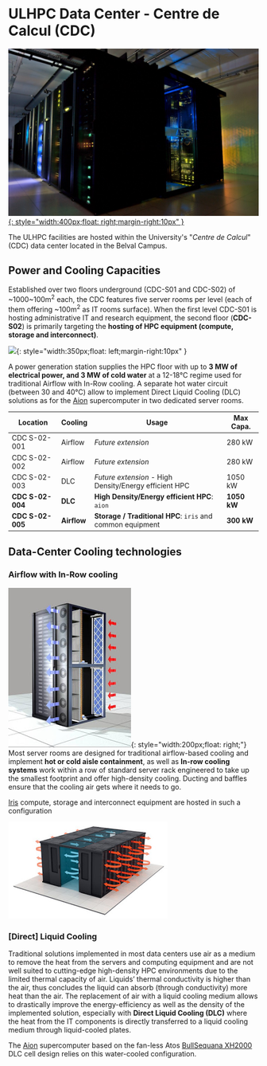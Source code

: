# ULHPC Data Center - Centre de Calcul (CDC)

[![](images/data-center-bt1.jpg){: style="width:400px;float: right;margin-right:10px" }](https://hpc.uni.lu/infrastructure/datacenter)

The ULHPC facilities are hosted within the University's "_Centre de Calcul_" (CDC) data center located in the Belval Campus.

## Power and Cooling Capacities

Established over two floors underground (CDC-S01 and CDC-S02) of ~1000~100m<sup>2</sup> each, the CDC features five server rooms per level (each of them offering ~100m<sup>2</sup> as IT rooms surface).
When the first level CDC-S01 is hosting administrative IT and research equipment, the second floor (__CDC-S02__) is primarily targeting the __hosting of HPC equipment (compute, storage and interconnect)__.


![](https://hpc.uni.lu/assets/img/pages/infrastructure/datacenter/sas_cdc.jpg){: style="width:350px;float: left;margin-right:10px" }

A power generation station supplies the HPC floor with up to __3 MW of electrical power, and 3 MW of cold water__ at a 12-18°C regime used for traditional Airflow with In-Row cooling.
A separate hot water circuit (between 30 and 40°C) allow to implement Direct Liquid Cooling (DLC) solutions as for the [Aion](../systems/aion/index.md) supercomputer in two dedicated server rooms.


| __Location__     | __Cooling__ | __Usage__                                                  | __Max Capa.__ |
|------------------|-------------|------------------------------------------------------------|---------------|
| CDC S-02-001     | Airflow     | _Future extension_                                         | 280 kW        |
| CDC S-02-002     | Airflow     | _Future extension_                                         | 280 kW        |
| CDC S-02-003     | DLC         | _Future extension_ - High Density/Energy efficient HPC     | 1050 kW       |
| __CDC S-02-004__ | __DLC__     | __High Density/Energy efficient HPC__: `aion`              | __1050 kW__   |
| __CDC S-02-005__ | __Airflow__ | __Storage / Traditional HPC__: `iris` and common equipment | __300 kW__    |







## Data-Center Cooling technologies


### Airflow with In-Row cooling

![](images/inrow-cooling.jpg){: style="width:200px;float: right;"}
Most server rooms are designed for traditional airflow-based cooling and implement **hot or cold aisle containment**, as well as **In-row cooling systems** work within a row of standard server rack engineered to take up the smallest footprint and offer high-density cooling. Ducting and baffles ensure that the cooling air gets where it needs to go.

[Iris](../systems/iris/index.md) compute, storage and interconnect equipment are hosted in such a configuration

![](images/datacentre_airflow.jpg)

### [Direct] Liquid Cooling

Traditional solutions implemented in most data centers use air as a
medium to remove the heat from the servers and computing equipment
and are not well suited to cutting-edge high-density HPC environments
due to the limited thermal capacity of air. Liquids’ thermal
conductivity is higher than the air, thus concludes the
liquid can absorb (through conductivity) more heat than the air.
The replacement of air with a liquid cooling medium allows to
drastically improve the energy-efficiency as well as the density
of the implemented solution, especially with __Direct Liquid Cooling (DLC)__ where
the heat from the IT components is directly
transferred to a liquid cooling medium through liquid-cooled plates.


The [Aion](../systems/aion/index.md) supercomputer based on the fan-less Atos [BullSequana XH2000](https://atos.net/en/solutions/high-performance-computing-hpc/bullsequana-x-supercomputer) DLC cell design relies on this water-cooled configuration.
